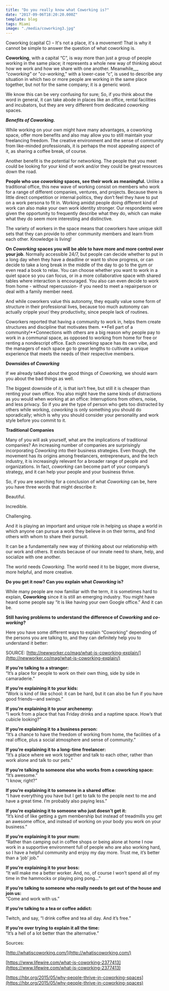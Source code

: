 ```yaml
---
title: "Do you really know what Coworking is?"
date: "2017-09-06T18:20:20.000Z"
template: blog
tags: Miami
image: "./media/coworking3.jpg"
---
```


Coworking (capital C) – It's not a place, it's a movement! That is why it cannot be simple to answer the question of what coworking is. 

**Coworking**, with a capital “C”, is way more than just a group of people working in the same place; it represents a whole new way of thinking about how we work and how we share with one another. Meanwhile_,_ _"coworking"_ or "_co-working_," with a lower-case “c”, is used to describe any situation in which two or more people are working in the same place together, but not for the same company; it is a generic word. 

We know this can be very confusing for sure; So, if you think about the word in general, it can take abode in places like an office, rental facilities and incubators, but they are very different from dedicated _coworking_ spaces. 

**_Benefits of Coworking._** 

While working on your own might have many advantages, a coworking space, offer more benefits and also may allow you to still maintain your freelancing freedom. The creative environment and the sense of community from like-minded professionals, it is perhaps the most appealing aspect of it, as sharing a coffee break, of course. 

Another benefit is the potential for networking. The people that you meet could be looking for your kind of work and/or they could be great resources down the road. 

**People who use _coworking_ spaces, see their work as meaningful.** Unlike a traditional office, this new wave of working consist on members who work for a range of different companies, ventures, and projects. Because there is little direct competition or internal politics, they don’t feel they have to put on a work persona to fit in. Working amidst people doing different kind of work can also make your own work identity stronger. Our respondents were given the opportunity to frequently describe what they do, which can make what they do seem more interesting and distinctive. 

The variety of workers in the space means that coworkers have unique skill sets that they can provide to other community members and learn from each other. Knowledge is living! 

**On _Coworking_ spaces you will be able to have more and more control over your job**. Normally accessible 24/7, but people can decide whether to put in a long day when they have a deadline or want to show progress, or can decide to take a long break in the middle of the day to go to the gym or even read a book to relax. You can choose whether you want to work in a quiet space so you can focus, or in a more collaborative space with shared tables where interaction is encouraged. You also can even decide to work from home - without repercussion- if you need to meet a repairperson or deal with a family member need. 

And while coworkers value this autonomy, they equally value some form of structure in their professional lives, because too much autonomy can actually cripple your/ they productivity, since people lack of routines. 

Coworkers reported that having a community to work in, helps them create structures and discipline that motivates them. **Fell part of a community!**Connections with others are a big reason why people pay to work in a communal space, as opposed to working from home for free or renting a nondescript office. Each _coworking_ space has its own vibe, and the managers of each space go to great lengths to cultivate a unique experience that meets the needs of their respective members. 

**Downsides of _Coworking_** 

If we already talked about the good things of _Coworking,_ we should warn you about the bad things as well. 

The biggest downside of _it_, is that isn’t free, but still it is cheaper than renting your own office. You also might have the same kinds of distractions as you would when working at an office: Interruptions from others, noise, and less privacy. So if you are the type of person who gets too distracted by others while working, _coworking_ is only something you should do sporadically; which is why you should consider your personality and work style before you commit to it.

**Traditional Companies** 

Many of you will ask yourself, what are the implications of traditional companies? An increasing number of companies are surprisingly incorporating _Coworking_ into their business strategies. Even though, the movement has its origins among freelancers, entrepreneurs, and the tech industry, it is increasingly relevant for a broader range of people and organizations. In fact, _coworking_ can become part of your company’s strategy, and it can help your people and your business thrive. 

So, if you are searching for a conclusion of what _Coworking_ can be, here you have three words that might describe it: 

Beautiful. 

Incredible. 

Challenging. 

And it is playing an important and unique role in helping us shape a world in which anyone can pursue a work they believe in on their terms, and find others with whom to share their pursuit. 

It can be a fundamentally new way of thinking about our relationship with our work and others. It exists because of our innate need to share, help, and socialize with one another. 

The world needs _Coworking._ The world need it to be bigger, more diverse, more helpful, and more creative.  

**Do you get it now? Can you explain what _Coworking_ is?** 

While many people are now familiar with the term, it is sometimes hard to explain, **Coworking** since it is still an emerging industry. You might have heard some people say “it is like having your own Google office.” And it can be. 

**Still having problems to understand the difference of _Coworking_ and _co-working_?** 

Here you have some different ways to explain “Coworking” depending of the persons you are talking to, and they can definitely help you to understand it better: 

SOURCE: [http://newworker.co/mag/what-is-coworking-explain/](http://newworker.co/mag/what-is-coworking-explain/) 

**If you’re talking to a stranger:**  
“It’s a place for people to work on their own thing, side by side in camaraderie.”  

**If you’re explaining it to your kids:**  
“Work is kind of like school: it can be hard, but it can also be fun if you have good friends—and swings.”  

**If you’re explaining it to your archenemy:**  
“I work from a place that has Friday drinks and a naptime space. How’s that cubicle looking?”  

**If you’re explaining it to a business person:**  
“It’s a chance to have the freedom of working from home, the facilities of a real office, plus a social atmosphere and sense of community.”  

**If you’re explaining it to a long-time freelancer:**  
“It’s a place where we work together and talk to each other, rather than work alone and talk to our pets.”  

**If you’re talking to someone else who works from a coworking space:**  
“It’s awesome.”  
“I know, right?”  

**If you’re explaining it to someone in a shared office:**  
“I have everything you have but I get to talk to the people next to me and have a great time. I’m probably also paying less.”  
  
**If you’re explaining it to someone who just doesn’t get it:**  
“It’s kind of like getting a gym membership but instead of treadmills you get an awesome office, and instead of working on your body you work on your business.”  

**If you’re explaining it to your mum:**  
“Rather than camping out in coffee shops or being alone at home I now work in a supportive environment full of people who are also working hard, so I have a helpful community and enjoy my day more. Trust me, it’s better than a ‘job’ job.”  

**If you’re explaining it to your boss:**  
“It will make me a better worker. And, no, of course I won’t spend all of my time in the hammocks or playing ping pong…”  

**If you’re talking to someone who really needs to get out of the house and join us:**  
“Come and work with us.”  

**If you’re talking to a tea or coffee addict:**  

Twitch, and say, “I drink coffee and tea all day. And it’s free.”  

**If you’re over trying to explain it all the time:**  
“It’s a hell of a lot better than the alternative.”  

<title-5>Sources:</title-5>

[http://whatiscoworking.com/](http://whatiscoworking.com/)  

[https://www.lifewire.com/what-is-coworking-2377413](https://www.lifewire.com/what-is-coworking-2377413)
  
[https://hbr.org/2015/05/why-people-thrive-in-coworking-spaces](https://hbr.org/2015/05/why-people-thrive-in-coworking-spaces)
